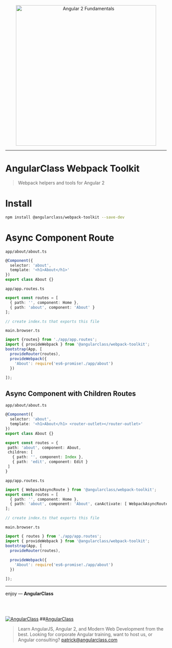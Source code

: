 <p align="center">
  <a href="http://courses.angularclass.com/courses/angular-2-fundamentals" target="_blank">
    <img width="438" alt="Angular 2 Fundamentals" src="https://cloud.githubusercontent.com/assets/1016365/17200649/085798c6-543c-11e6-8ad0-2484f0641624.png">
  </a>
</p>

---

# AngularClass Webpack Toolkit
> Webpack helpers and tools for Angular 2

# Install
```bash
npm install @angularclass/webpack-toolkit --save-dev
```

# Async Component Route
`app/about/about.ts`
```typescript
@Component({
  selector: 'about',
  template: '<h1>About</h1>'
})
export class About {}
```
`app/app.routes.ts`
```typescript
export const routes = [
  { path: '', component: Home },
  { path: 'about', component: 'About' }
];

// create index.ts that exports this file
```
`main.browser.ts`
```typescript
import {routes} from './app/app.routes';
import { provideWebpack } from '@angularclass/webpack-toolkit';
bootstrap(App, [
  provideRouter(routes),
  provideWebpack({
    'About': require('es6-promise!./app/about')
  })

]);
```

## Async Component with Children Routes
`app/about/about.ts`
```typescript
@Component({
  selector: 'about',
  template: '<h1>About</h1> <router-outlet></router-outlet>'
})
export class About {}

export const routes = {
 path: 'about', component: About,
 children: [
   { path: '', component: Index },
   { path: 'edit', component: Edit }
 ]
}
```
`app/app.routes.ts`
```typescript
import { WebpackAsyncRoute } from '@angularclass/webpack-toolkit';
export const routes = [
  { path: '', component: Home },
  { path: 'about', component: 'About', canActivate: [ WebpackAsyncRoute ] }
];

// create index.ts that exports this file
```
`main.browser.ts`
```typescript
import { routes } from './app/app.routes';
import { provideWebpack } from '@angularclass/webpack-toolkit';
bootstrap(App, [
  provideRouter(routes),
  
  provideWebpack({
    'About': require('es6-promise!./app/about')
  })

]);
```

___

enjoy — **AngularClass**

<br><br>

[![AngularClass](https://cloud.githubusercontent.com/assets/1016365/9863770/cb0620fc-5af7-11e5-89df-d4b0b2cdfc43.png  "Angular Class")](https://angularclass.com)
##[AngularClass](https://angularclass.com)
> Learn AngularJS, Angular 2, and Modern Web Development from the best.
> Looking for corporate Angular training, want to host us, or Angular consulting? patrick@angularclass.com

